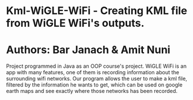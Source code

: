 # Kml-WiGLE-WiFi - Creating KML file from WiGLE WiFi's outputs.
# Authors: Bar Janach & Amit Nuni
Project programmed in Java as an OOP course's project.
WiGLE WiFi is an app with many features, one of them is recording information about the surrounding wifi networks.
Our program allows the user to make a kml file, filtered by the information he wants to get, which can be used on google earth maps and see exactly where those networks has been recorded.


